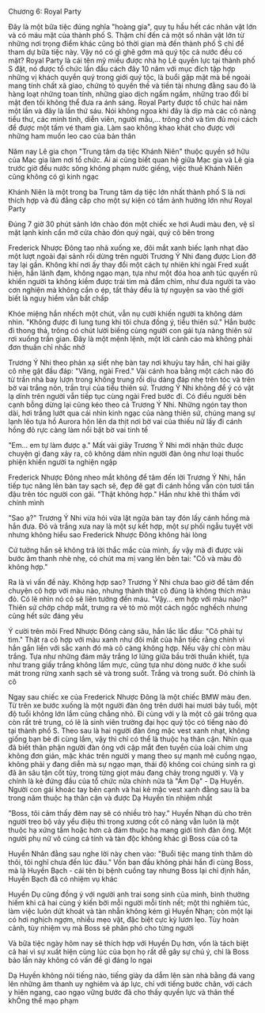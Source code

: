 




Chương 6: Royal Party


Đây là một bữa tiệc đúng nghĩa "hoàng gia", quy tụ hầu hết các nhân vật lớn và có máu mặt của thành phố S. Thậm chí đến cả một số nhân vật lớn từ những nơi trọng điểm khác cũng bỏ thời gian mà đến thành phố S chỉ để tham dự bữa tiệc này. Vậy nó có gì ghê gớm mà quý tộc cả nước đều có mặt? Royal Party là cái tên mỹ miều được nhà họ Lê quyền lực tại thành phố S đặt, nó được tổ chức lần đầu cách đây 10 năm với mục đích tập hợp những vị khách quyền quý trong giới quý tộc, là buổi gặp mặt mà bề ngoài mang tính chất xã giao, chứng tỏ quyền thế và tiền tài nhưng đằng sau đó là hàng loạt những toan tính, những giao dịch ngấm ngầm, những trao đổi bí mật đen tối không thể đưa ra ánh sáng. Royal Party được tổ chức hai năm một lần và đây là lần thứ sáu. Nói không ngoa khi đây là dịp mà các cô nàng tiểu thư, các minh tinh, diễn viên, người mẫu,... trông chờ và tìm đủ mọi cách để được một tấm vé tham gia. Làm sao không khao khát cho được với những ham muốn leo cao của bản thân

Năm nay Lê gia chọn "Trung tâm dạ tiệc Khánh Niên" thuộc quyền sở hữu của Mạc gia làm nơi tổ chức. Ai ai cũng biết quan hệ giữa Mạc gia và Lê gia trước giờ đều nước sông không phạm nước giếng, việc thuê Khánh Niên cũng không có gì kinh ngạc

Khánh Niên là một trong ba Trung tâm dạ tiệc lớn nhất thành phố S là nơi thích hợp và đủ đẳng cấp cho một sự kiện có tầm ảnh hưởng lớn như Royal Party

Đúng 7 giờ 30 phút sảnh lớn chào đón một chiếc xe hơi Audi màu đen, vệ sĩ mặt lạnh kính cẩn mở cửa chào đón quý ngài, quý cô bên trong

Frederick Nhược Đông tao nhã xuống xe, đôi mắt xanh biếc lạnh nhạt đảo một lượt ngoài đại sảnh rồi dừng trên người Trương Ý Nhi đang được Lion đỡ tay lại gần. Không khí nơi ấy thay đổi một cách tự nhiên khi ngài Fred xuất hiện, hắn lãnh đạm, không ngạo mạn, tựa như một đóa hoa anh túc quyến rũ khiến người ta không kiềm được trái tim mà đắm chìm, như đưa người ta vào cơn nghiện mà không cần o ép, tất thảy đều là tự nguyện sa vào thế giới biết là nguy hiểm vẫn bất chấp

Khóe miệng hắn nhếch một chút, vẫn nụ cười khiến người ta không dám nhìn. "Không được đi lung tung khi tôi chưa đồng ý, tiểu thiên sứ." Hắn bước đi thong thả, trông có chút lười biếng cùng người con gái tựa nàng thiên sứ rơi xuống trần gian. Đây là một mệnh lệnh, một lời cảnh cáo mà không phải đơn thuần chỉ nhắc nhở

Trương Ý Nhi theo phản xạ siết nhẹ bàn tay nơi khuỷu tay hắn, chỉ hai giây cô nhẹ gật đầu đáp: "Vâng, ngài Fred." Vài cánh hoa bằng một cách nào đó từ trần nhà bay lượn trong không trung rồi dịu dàng đáp nhẹ trên tóc và trên bờ vai trắng nõn, trần trụi của tiểu thiên sứ. Trương Ý Nhi không để ý có vật lạ dính trên người vẫn tiếp tục cùng ngài Fred bước đi. Có điều người bên cạnh bỗng dừng lại cũng kéo theo cả Trương Ý Nhi. Những ngón tay thon dài, hơi trắng lướt qua cái nhìn kinh ngạc của nàng thiên sứ, chúng mang sự lạnh lẽo tựa hồ Aurora hôn lên da thịt nơi bờ vai của thiếu nữ lấy đi cánh hồng đỏ rực càng làm nổi bật bờ vai tinh tế

"Em... em tự làm được ạ." Mất vài giây Trương Ý Nhi mới nhận thức được chuyện gì đang xảy ra, cô không dám nhìn người đàn ông như loại thuốc phiện khiến người ta nghiện ngập

Frederick Nhược Đông nheo mắt không để tâm đến lời Trương Ý Nhi, hắn tiếp tục nâng lên bàn tay sạch sẽ, đẹp đẽ gạt đi cánh hồng vẫn còn tươi tắn đậu trên tóc người con gái. "Thật không hợp." Hắn như khẽ thì thầm với chính mình

"Sao ạ?" Trương Ý Nhi vừa hỏi vừa lật ngửa bàn tay đón lấy cánh hồng mà hắn đưa. Đỏ và trắng xưa nay là một sự kết hợp, một sự phối ngẫu tuyệt vời nhưng không hiểu sao Frederick Nhược Đông không hài lòng

Cứ tưởng hắn sẽ không trả lời thắc mắc của mình, ấy vậy mà đi được vài bước âm thanh nhè nhẹ, có chút ma mị vang lên bên tai: "Cô và màu đỏ không hợp."

Ra là vì vấn đề này. Không hợp sao? Trương Ý Nhi chưa bao giờ để tâm đến chuyện cô hợp với màu nào, nhưng thành thật cô đúng là không thích màu đỏ. Có lẽ nhìn nó cô sẽ liên tưởng đến máu. "Vậy... em hợp với màu nào?" Thiên sứ chớp chớp mắt, trưng ra vẻ tò mò một cách ngốc nghếch nhưng cũng hết sức đáng yêu

Ý cười trên môi Fred Nhược Đông càng sâu, hắn lắc lắc đầu: "Cô phải tự tìm." Thật ra cô hợp với màu xanh như đôi mắt của hắn tiếc rằng chính vì hắn gắn liền với sắc xanh đó mà cô càng không hợp. Nếu vậy chỉ còn màu trắng. Tựa như những đám mây trắng lơ lửng giữa bầu trời thuần khiết, tựa như trang giấy trắng không lấm mực, cũng tựa như dòng nước ở khe suối mát trong rừng xanh sạch sẽ và trong suốt. Trắng và trong suốt. Đó chính là cô

Ngay sau chiếc xe của Frederick Nhược Đông là một chiếc BMW màu đen. Từ trên xe bước xuống là một người đàn ông trên dưới hai mươi bảy tuổi, một độ tuổi không lớn lắm cũng chẳng nhỏ. Đi cùng với y là một cô gái trông qua còn rất trẻ trung, có lẽ là sinh viên trường đại học quý tộc có tiếng nào đó tại thành phố S. Theo sau là hai người đàn ông mặc vest xanh nhạt, không giống bạn bè đi cùng lắm, vậy thì chỉ có thể là thuộc hạ thân cận. Nhìn qua đã biết thân phận người đàn ông với cặp mắt đen tuyền của loài chim ưng không đơn giản, mặc khác trên người y mang theo sự mạnh mẽ cuồng ngạo, không phải y đang diễn mà sự ngạo mạn, thái độ không coi chúng sinh ra gì đã ăn sâu tận cốt tủy, trong từng giọt máu đang chảy trong người y. Và y chính là kẻ đứng đầu của tổ chức nửa chính nửa tà "Ám Dạ" - Dạ Huyền. Người con gái khoác tay bên cạnh và hai kẻ mặc vest xanh đằng sau là ba trong năm thuộc hạ thân cận và được Dạ Huyền tín nhiệm nhất

"Boss, tôi cảm thấy đêm nay sẽ có nhiều trò hay." Huyền Nhạn dù cho trên người treo bộ váy yểu điệu thì trong xương cốt cô nàng vẫn luôn là một thuộc hạ xứng tầm hoặc hơn cả đám thuộc hạ mang giới tính đàn ông. Một người phụ nữ vô cùng cá tính và tàn độc không khác gì Boss của cô ta

Huyền Nhân đằng sau nghe lời này chen vào: "Buổi tiệc mang tính thăm dò thôi, tôi nghĩ chưa đến lúc đâu." Vốn ban đầu không phải hắn đi cùng Boss, mà là Huyền Bạch - cái tên bị bệnh cuồng tay nhưng Boss lại chỉ định hắn, Huyền Bạch đã có nhiệm vụ khác

Huyền Dụ cũng đồng ý với người anh trai song sinh của mình, bình thường hiếm khi cả hai cùng ý kiến bởi mỗi người mỗi tính nết; một thì nghiêm túc, làm việc luôn dứt khoát và tàn nhẫn không kém gì Huyền Nhạn; còn một lại có hơi nghịch ngợm, nhiều mẹo vặt, đặc biệt cực kỳ lươn lẹo. Tùy hoàn cảnh, tùy nhiệm vụ mà Boss sẽ phân phó cho từng người

Và bữa tiệc ngày hôm nay sẽ thích hợp với Huyền Dụ hơn, vốn là tách biệt cả hai vì sự xuất hiện cùng lúc của bọn họ rất dễ gây sự chú ý, chỉ là Boss bảo lần này không có vấn đề gì đáng lo ngại

Dạ Huyền không nói tiếng nào, tiếng giày da dẫm lên sàn nhà bằng đá vang lên những âm thanh uy nghiêm và áp lực, chỉ với tiếng bước chân, với cách y hiên ngang, cao ngạo vững bước đã cho thấy quyền lực và thân thế khÔng thể mạo phạm



